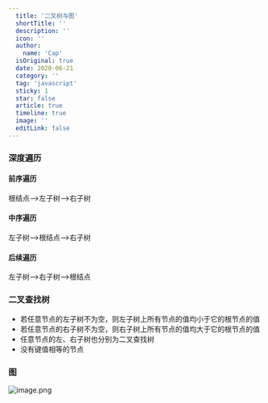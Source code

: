 ```yaml
---
  title: '二叉树与图'
  shortTitle: ''
  description: ''
  icon: ''
  author:
    name: 'Cap'
  isOriginal: true
  date: 2020-06-21
  category: ''
  tag: 'javascript'
  sticky: 1
  star: false
  article: true
  timeline: true
  image: ''
  editLink: false
---
```


  ### 深度遍历
#### 前序遍历
根结点-->左子树-->右子树
#### 中序遍历
左子树-->根结点-->右子树
#### 后续遍历
左子树-->右子树-->根结点
### 二叉查找树

- 若任意节点的左子树不为空，则左子树上所有节点的值均小于它的根节点的值
- 若任意节点的右子树不为空，则右子树上所有节点的值均大于它的根节点的值
- 任意节点的左、右子树也分别为二叉查找树
- 没有键值相等的节点

### 图
![image.png](https://cdn.nlark.com/yuque/0/2020/png/297368/1592559974987-faca2775-3a91-4424-a4e8-f54a4875e57e.png#align=left&display=inline&height=159&margin=%5Bobject%20Object%5D&name=image.png&originHeight=318&originWidth=680&size=62602&status=done&style=none&width=340)
